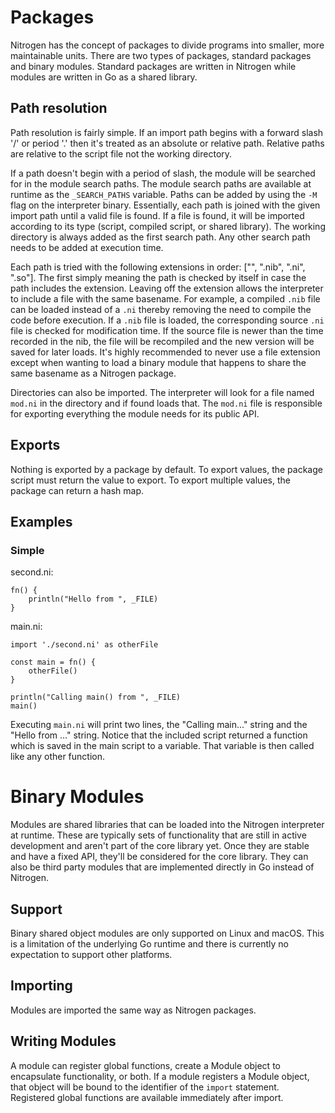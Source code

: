 # Packages

Nitrogen has the concept of packages to divide programs into smaller, more maintainable units.
There are two types of packages, standard packages and binary modules. Standard packages are
written in Nitrogen while modules are written in Go as a shared library.

## Path resolution

Path resolution is fairly simple. If an import path begins with a forward slash '/' or period '.' then
it's treated as an absolute or relative path. Relative paths are relative to the script file not
the working directory.

If a path doesn't begin with a period of slash, the module will be searched for in the module search paths.
The module search paths are available at runtime as the `_SEARCH_PATHS` variable. Paths can be added
by using the `-M` flag on the interpreter binary. Essentially, each path is joined with the given import path
until a valid file is found. If a file is found, it will be imported according to its type (script, compiled
script, or shared library). The working directory is always added as the first search path. Any other search
path needs to be added at execution time.

Each path is tried with the following extensions in order: ["", ".nib", ".ni", ".so"].
The first simply meaning the path is checked by itself in case the path includes the extension.
Leaving off the extension allows the interpreter to include a file with the same basename.
For example, a compiled `.nib` file can be loaded instead of a `.ni` thereby removing the need to
compile the code before execution. If a `.nib` file is loaded, the corresponding source `.ni`
file is checked for modification time. If the source file is newer than the time recorded
in the nib, the file will be recompiled and the new version will be saved for later loads.
It's highly recommended to never use a file extension except when wanting to load a binary
module that happens to share the same basename as a Nitrogen package.

Directories can also be imported. The interpreter will look for a file named `mod.ni` in the directory
and if found loads that. The `mod.ni` file is responsible for exporting everything the module
needs for its public API.

## Exports

Nothing is exported by a package by default. To export values, the package script must return
the value to export. To export multiple values, the package can return a hash map.

## Examples

### Simple

second.ni:

```
fn() {
    println("Hello from ", _FILE)
}
```

main.ni:

```
import './second.ni' as otherFile

const main = fn() {
    otherFile()
}

println("Calling main() from ", _FILE)
main()
```

Executing `main.ni` will print two lines, the "Calling main..." string and the "Hello from ..." string.
Notice that the included script returned a function which is saved in the main script to a variable.
That variable is then called like any other function.

# Binary Modules

Modules are shared libraries that can be loaded into the Nitrogen interpreter at runtime.
These are typically sets of functionality that are still in active development and aren't
part of the core library yet. Once they are stable and have a fixed API, they'll be
considered for the core library. They can also be third party modules that are implemented
directly in Go instead of Nitrogen.

## Support

Binary shared object modules are only supported on Linux and macOS. This is a limitation
of the underlying Go runtime and there is currently no expectation to support other platforms.

## Importing

Modules are imported the same way as Nitrogen packages.

## Writing Modules

A module can register global functions, create a Module object to encapsulate functionality, or both.
If a module registers a Module object, that object will be bound to the identifier of the `import`
statement. Registered global functions are available immediately after import.
